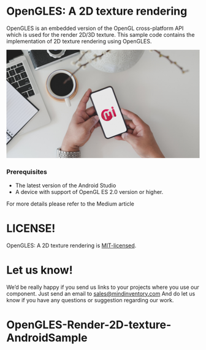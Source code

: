 # OpenGLES: A 2D texture rendering

OpenGLES is an embedded version of the OpenGL cross-platform API which is used for the render 2D/3D texture. This sample code contains the implementation of 2D texture rendering using OpenGLES.

![image](/media/mobile.png)

### Prerequisites
* The latest version of the Android Studio
* A device with support of OpenGL ES 2.0 version or higher.

For more details please refer to the Medium article

# LICENSE!

OpenGLES: A 2D texture rendering is [MIT-licensed](/LICENSE).

# Let us know!
We’d be really happy if you send us links to your projects where you use our component. Just send an email to sales@mindinventory.com And do let us know if you have any questions or suggestion regarding our work.

# OpenGLES-Render-2D-texture-AndroidSample
